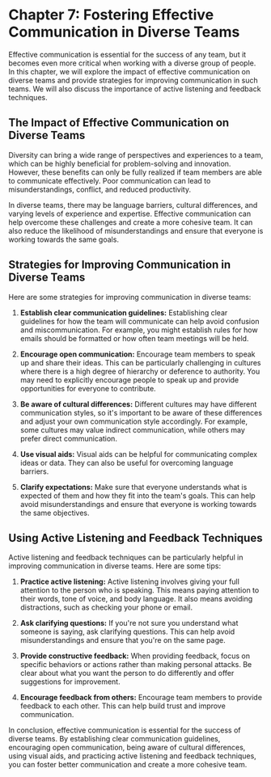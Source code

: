 Chapter 7: Fostering Effective Communication in Diverse Teams
=============================================================

Effective communication is essential for the success of any team, but it becomes even more critical when working with a diverse group of people. In this chapter, we will explore the impact of effective communication on diverse teams and provide strategies for improving communication in such teams. We will also discuss the importance of active listening and feedback techniques.

The Impact of Effective Communication on Diverse Teams
------------------------------------------------------

Diversity can bring a wide range of perspectives and experiences to a team, which can be highly beneficial for problem-solving and innovation. However, these benefits can only be fully realized if team members are able to communicate effectively. Poor communication can lead to misunderstandings, conflict, and reduced productivity.

In diverse teams, there may be language barriers, cultural differences, and varying levels of experience and expertise. Effective communication can help overcome these challenges and create a more cohesive team. It can also reduce the likelihood of misunderstandings and ensure that everyone is working towards the same goals.

Strategies for Improving Communication in Diverse Teams
-------------------------------------------------------

Here are some strategies for improving communication in diverse teams:

1. **Establish clear communication guidelines:** Establishing clear guidelines for how the team will communicate can help avoid confusion and miscommunication. For example, you might establish rules for how emails should be formatted or how often team meetings will be held.

2. **Encourage open communication:** Encourage team members to speak up and share their ideas. This can be particularly challenging in cultures where there is a high degree of hierarchy or deference to authority. You may need to explicitly encourage people to speak up and provide opportunities for everyone to contribute.

3. **Be aware of cultural differences:** Different cultures may have different communication styles, so it's important to be aware of these differences and adjust your own communication style accordingly. For example, some cultures may value indirect communication, while others may prefer direct communication.

4. **Use visual aids:** Visual aids can be helpful for communicating complex ideas or data. They can also be useful for overcoming language barriers.

5. **Clarify expectations:** Make sure that everyone understands what is expected of them and how they fit into the team's goals. This can help avoid misunderstandings and ensure that everyone is working towards the same objectives.

Using Active Listening and Feedback Techniques
----------------------------------------------

Active listening and feedback techniques can be particularly helpful in improving communication in diverse teams. Here are some tips:

1. **Practice active listening:** Active listening involves giving your full attention to the person who is speaking. This means paying attention to their words, tone of voice, and body language. It also means avoiding distractions, such as checking your phone or email.

2. **Ask clarifying questions:** If you're not sure you understand what someone is saying, ask clarifying questions. This can help avoid misunderstandings and ensure that you're on the same page.

3. **Provide constructive feedback:** When providing feedback, focus on specific behaviors or actions rather than making personal attacks. Be clear about what you want the person to do differently and offer suggestions for improvement.

4. **Encourage feedback from others:** Encourage team members to provide feedback to each other. This can help build trust and improve communication.

In conclusion, effective communication is essential for the success of diverse teams. By establishing clear communication guidelines, encouraging open communication, being aware of cultural differences, using visual aids, and practicing active listening and feedback techniques, you can foster better communication and create a more cohesive team.
